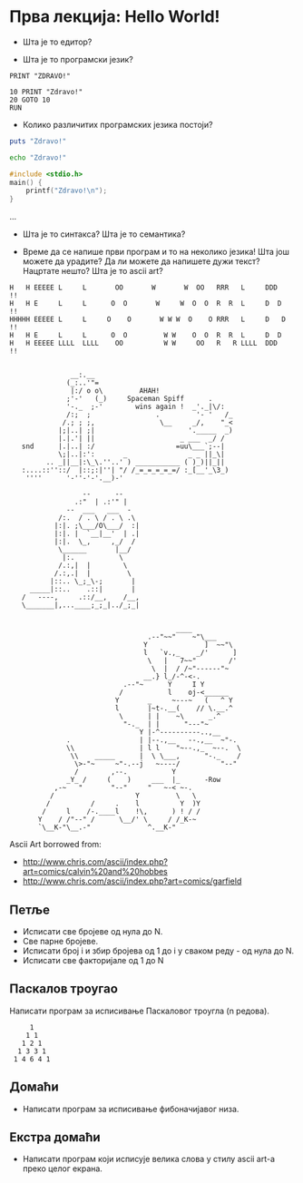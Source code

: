 # Прва лекција: Hello World!

- Шта је то едитор?

- Шта је то програмски језик? 

```Basic
PRINT "ZDRAVO!"
```

```Basic
10 PRINT "Zdravo!"
20 GOTO 10
RUN
```

- Колико различитих програмских језика постоји?

```ruby
puts "Zdravo!"
```

```bash
echo "Zdravo!"
```

```c
#include <stdio.h>
main() {
    printf("Zdravo!\n");
}
```

...

- Шта је то синтакса? Шта је то семантика?

- Време да се напише први програм и то на неколико језика! Шта још можете да урадите? Да ли можете да напишете дужи текст? Нацртате нешто? Шта је то ascii art?

```
H   H EEEEE L     L       OO       W       W  OO   RRR   L     DDD   !!
H   H E     L     L      O  O       W     W  O  O  R  R  L     D  D  !! 
HHHHH EEEEE L     L     O    O       W W W  O    O RRR   L     D   D !! 
H   H E     L     L      O  O         W W    O  O  R  R  L     D  D    
H   H EEEEE LLLL  LLLL    OO          W W     OO   R   R LLLL  DDD   !!


               __:.__
              (_:..'"=
               |:/ o o\         AHAH!
              ;'-'   (_)     Spaceman Spiff      .
              '-._  ;-'        wins again !  _'._|\/:
              /:;  ;                .         '- '   /_
             /.; ; ;,                \__     _/,    "_<
            |;|..| ;|                       '._____  _)
            |.|.'| ||                     _ ___  _/ /
   snd      |.|..| :/                    =uu\___`;--|
            \;|..|:':       _               _ _ ||_\|
         .. _||__|:\_\.''..' ) ___________ ( )_)||_||
   :....::''::/  |::;:|''| "/ /_=_=_=_=_=/ :_[__'_\3_)
    ''''      '-''-'-'.__)-'

                  --      --
                .:"  | .:'" |
              --  ___   ___  -
            /:.  / . \ / . \ .\
           |:|. ;\___/O\___/  :| 
           |:|. |  `__|__'  | .| 
           |:|.  \_,     ,_/  / 
            \______       |__/  
             |:.           \     
            /.:,|  |        \   
           /.:,.|  |         \     
          |::.. \_;_\-;       |      
     _____|::..    .::|       |  
   /   ----,     .::/__,    /__,     
   \_______|,...____;_;_|../_;_|


                                         ____
                                  .--"~~"    ~"\___
                                 Y              ]  ~~"\
                                 l   `v.,_    _/'      ]
                                  \   |   7~~"        /'
                                   \  |  / /~"------"~
                                 __.} l_/-^-<-.
                            .--"~      Y     I Y
                           /           l    oj-<______
                          Y       _     ~---~   (   ^ Y
                          l       |~t-.__(    // \.__.^
                           \      | |    ~\      _.^
                            "-._  | |      "---"~
                                Y |-^----------..,__
              .                 | |--.,__   --.,__  ~"-.
              \\                | l l    "~--.,_  ~--.  \
               \\    _____      |  \ \___,      "-._    /
                \>-"~     ~"-.--j   ~----/          "--"
                /        ,--.           Y
              _Y_ /     (    )     ___  |_      -Row
           ,-~   "       "--"     "   ~-< ~-.
          /                    Y         \   \
         /          /     .    l          Y  )Y
        /     l    /-.____l    !\,      ) ! / /
       Y    / /"--" /      \__/' \     / /_K-~
       `\__K-"\__.-"              ^.__K-"

```

Ascii Art borrowed from:
- http://www.chris.com/ascii/index.php?art=comics/calvin%20and%20hobbes
- http://www.chris.com/ascii/index.php?art=comics/garfield

## Петље

- Исписати све бројеве од нула до N.
- Све парне бројеве.
- Исписати број i и збир бројева од 1 до i у сваком реду - од нула до N.
- Исписати све факторијале од 1 до N


## Паскалов троугао

Написати програм за исписивање Паскаловог троугла (n редова).
```
     1
    1 1
   1 2 1
  1 3 3 1
 1 4 6 4 1
```

## Домаћи

- Написати програм за исписивање фибоначијавог низа.

## Екстра домаћи

- Написати програм који исписује велика слова у стилу ascii art-а преко целог екрана.
